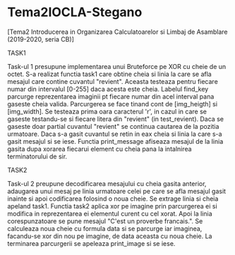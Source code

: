 # Tema2IOCLA-Stegano
[Tema2 Introducerea in Organizarea Calculatoarelor si Limbaj de Asamblare (2019-2020, seria CB)] 


TASK1

Task-ul 1 presupune implementarea unui Bruteforce pe XOR cu cheie de un octet.
S-a realizat functia task1 care obtine cheia si linia la care se afla mesajul
care contine cuvantul "revient". Aceasta testeaza pentru fiecare numar din 
intervalul [0-255] daca acesta este cheia. Labelul find_key parcurge reprezentarea
imaginii pt fiecare numar din acel interval pana gaseste cheia valida.
Parcurgerea se face tinand cont de [img_heigth] si [img_width]. Se testeaza prima 
oara caracterul 'r', in cazul in care se gaseste testandu-se si fiecare litera
din "revient" (in test_revient). Daca se gaseste doar partial cuvantul "revient"
se continua cautarea de la pozitia urmatoare. Daca s-a gasit cuvantul se retin
in eax cheia si linia la care s-a gasit mesajul si se iese.
Functia print_message afiseaza mesajul de la linia gasita dupa xorarea fiecarui
element cu cheia pana la intalnirea terminatorului de sir.

TASK2

Task-ul 2 preupune decodificarea mesajului cu cheia gasita anterior, adaugarea
unui mesaj pe linia urmatoare celei pe care se afla mesajul gasit inainte si
apoi codificarea folosind o noua cheie. Se extrage linia si cheia apeland
task1. Functia task2 aplica xor pe imagine prin parcurgerea ei si modifica
in reprezentarea ei elementul curent cu cel xorat. Apoi la linia corespunzatoare
se pune mesajul "C'est un proverbe francais.". Se calculeaza noua cheie cu formula
data si se parcurge iar imaginea, facandu-se xor din nou pe imagine, de data
aceasta cu noua cheie. La terminarea parcurgerii se apeleaza  print_image si se iese.
